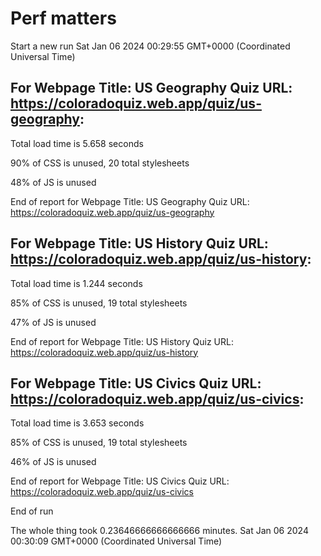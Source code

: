 # Perf matters


Start a new run
Sat Jan 06 2024 00:29:55 GMT+0000 (Coordinated Universal Time)








## For Webpage Title: US Geography Quiz URL: https://coloradoquiz.web.app/quiz/us-geography: 


Total load time is 5.658 seconds


90% of CSS is unused, 20 total stylesheets


48% of JS is unused


End of report for Webpage Title: US Geography Quiz URL: https://coloradoquiz.web.app/quiz/us-geography




## For Webpage Title: US History Quiz URL: https://coloradoquiz.web.app/quiz/us-history: 


Total load time is 1.244 seconds


85% of CSS is unused, 19 total stylesheets


47% of JS is unused


End of report for Webpage Title: US History Quiz URL: https://coloradoquiz.web.app/quiz/us-history




## For Webpage Title: US Civics Quiz URL: https://coloradoquiz.web.app/quiz/us-civics: 


Total load time is 3.653 seconds


85% of CSS is unused, 19 total stylesheets


46% of JS is unused


End of report for Webpage Title: US Civics Quiz URL: https://coloradoquiz.web.app/quiz/us-civics


End of run


The whole thing took 0.23646666666666666 minutes.
Sat Jan 06 2024 00:30:09 GMT+0000 (Coordinated Universal Time)





